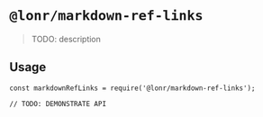 # `@lonr/markdown-ref-links`

> TODO: description

## Usage

```
const markdownRefLinks = require('@lonr/markdown-ref-links');

// TODO: DEMONSTRATE API
```

